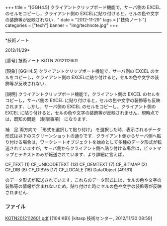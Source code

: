 ﻿+++
title = "[GGH4.5] クライアントクリップボード機能で，サーバ側の EXCEL のセルをコピーし，クライアント側の EXCELに貼り付けると，セルの色や文字の装飾等が反映されない．"
date = "2012-11-29"
tags = ["技術ノート"]
categories = ["tech"]
banner = "img/technote.jpg"
+++

-----------------------------------------------------------------------------------------------------------------------------

*技術ノート

2012/11/29*


[番号]
技術ノート KGTN 2012112601

[現象]
[GGH4.5] クライアントクリップボード機能で，サーバ側の EXCEL
のセルをコピーし，クライアント側の
EXCELに貼り付けると，セルの色や文字の装飾等が反映されない．

[説明]
クライアントクリップボード機能で，クライアント側の EXCEL
のセルをコピーし，サーバ側の EXCEL
に貼り付けると，セルの色や文字の装飾等も反映されます．しかし，サーバ側の
EXCEL のセルをコピーし，クライアント側の EXCEL
に貼り付けると，セルの色や文字の装飾等が反映されません．現時点では，既知の問題
（制限事項） になります．

補　足
両方向で 「形式を選択して貼り付け」
を選択した時，表示されるデータ形式は以下のスクリーンショットの通りです．クライアント側からサーバ側へ貼り付ける場合は，ワークシートオブジェクトを始めとして多種のデータ形式が転送されていますが，サーバ側からクライアント側へ貼り付ける場合は，ビットマップとテキストのみが転送されています．より詳細に言えば，

CF_TEXT (1)
CF_UNICODETEXT (13)
CF_OEMTEXT (7)
CF_BITMAP (2)
CF_DIB (8)
CF_DIBV5 (17)
CF_LOCALE (16)
DataObject (49161)

のデータ形式が転送されています．これらのデータ形式には，セルの色や文字の装飾等の情報が含まれないため，貼り付けた時にセルの色や文字の装飾等が反映されません．


### ファイル

 
 


[KGTN2012112601.pdf](http://techreport.kitasp.net/attachments/download/1123/KGTN2012112601.pdf)
 [(104 KB)] [kitasp 技術センター, 2012/11/30
08:59]


 


 

